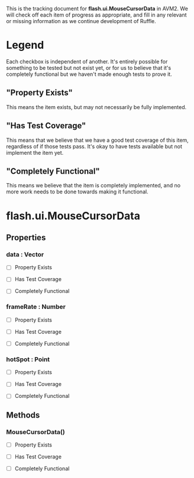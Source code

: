This is the tracking document for **flash.ui.MouseCursorData** in AVM2. We will check off each item of progress as appropriate, and fill in any relevant or missing information as we continue development of Ruffle.
# Legend

Each checkbox is independent of another. It's entirely possible for something to be tested but not exist yet, or for us to believe that it's completely functional but we haven't made enough tests to prove it.
## "Property Exists"

This means the item exists, but may not necessarily be fully implemented.
## "Has Test Coverage"

This means that we believe that we have a good test coverage of this item, regardless of if those tests pass. It's okay to have tests available but not implement the item yet.
## "Completely Functional"

This means we believe that the item is completely implemented, and no more work needs to be done towards making it functional.
# flash.ui.MouseCursorData
## Properties
### data : Vector

* [ ] Property Exists

* [ ] Has Test Coverage

* [ ] Completely Functional


### frameRate : Number

* [ ] Property Exists

* [ ] Has Test Coverage

* [ ] Completely Functional


### hotSpot : Point

* [ ] Property Exists

* [ ] Has Test Coverage

* [ ] Completely Functional


## Methods
### MouseCursorData()

* [ ] Property Exists

* [ ] Has Test Coverage

* [ ] Completely Functional